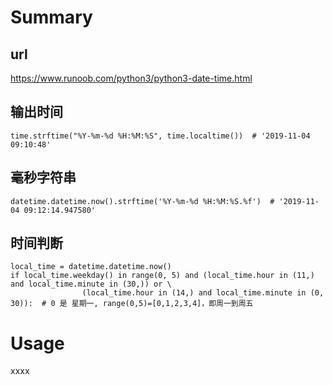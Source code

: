 # Summary

##  url 
https://www.runoob.com/python3/python3-date-time.html
## 输出时间

```
time.strftime("%Y-%m-%d %H:%M:%S", time.localtime())  # '2019-11-04 09:10:48'
```

## 毫秒字符串

```
datetime.datetime.now().strftime('%Y-%m-%d %H:%M:%S.%f')  # '2019-11-04 09:12:14.947580'
```

## 时间判断
```
local_time = datetime.datetime.now()
if local_time.weekday() in range(0, 5) and (local_time.hour in (11,) and local_time.minute in (30,)) or \
                (local_time.hour in (14,) and local_time.minute in (0, 30)):  # 0 是 星期一, range(0,5)=[0,1,2,3,4]，即周一到周五
```


# Usage

xxxx